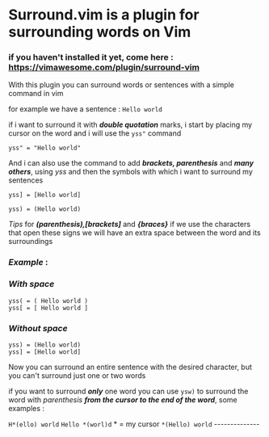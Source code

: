 # Surround.vim is a plugin for surrounding words on Vim

### if you haven't installed it yet, come here : https://vimawesome.com/plugin/surround-vim

With this plugin you can surround words or sentences with a simple command in vim

for example we have a sentence : `Hello world` 

if i want to surround it with ***double quotation*** marks, i start by placing my cursor on the word and i will use the `yss"` command

`yss" = "Hello world"`

And i can also use the command to add ***brackets, parenthesis*** and ***many others***, using *yss* and then the symbols with which i want to surround my sentences

`yss] = [Hello world]`

`yss) = (Hello world)`

*Tips* for ***(parenthesis),[brackets]*** and ***{braces}*** if we use the characters that open these signs we will have an extra space between the word and its surroundings

### ***Example*** : 

### ***With space***

`yss( = ( Hello world )`  
`yss[ = [ Hello world ]`

### ***Without space***

`yss) = (Hello world)`    
`yss] = [Hello world]`

Now you can surround an entire sentence with the desired character, but you can't surround just one or two words

if you want to surround ***only*** one word you can use `ysw)` to surround the word with *parenthesis* ***from the cursor to the end of the word***, some examples :

`H*(ello) world`
`Hello *(worl)d`   * = my cursor
`*(Hello) world`   --------------

